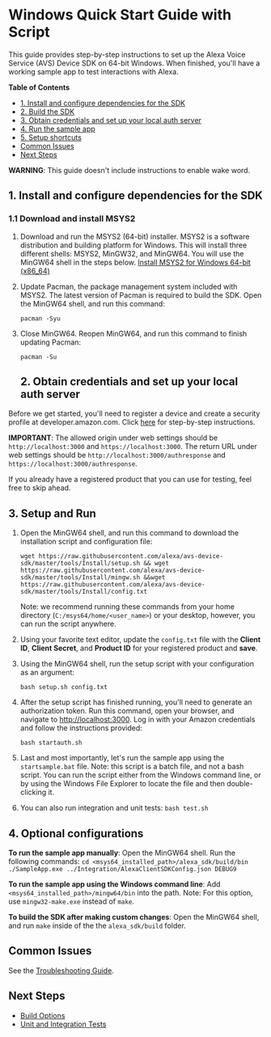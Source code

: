 # Windows Quick Start Guide with Script

This guide provides step-by-step instructions to set up the Alexa Voice Service (AVS) Device SDK on 64-bit Windows. When finished, you'll have a working sample app to test interactions with Alexa.

**Table of Contents**
* [1. Install and configure dependencies for the SDK](#1-install-and-configure-dependencies-for-the-sdk)
* [2. Build the SDK](#2-build-the-sdk)
* [3. Obtain credentials and set up your local auth server](#3-obtain-credentials-and-set-up-your-local-auth-server)
* [4. Run the sample app](#4-run-the-sample-app)
* [5. Setup shortcuts](#5-setup-shortcuts)
* [Common Issues](#common-issues)
* [Next Steps](#next-steps)

**WARNING**: This guide doesn't include instructions to enable wake word.

## 1. Install and configure dependencies for the SDK

### 1.1 Download and install MSYS2

1. Download and run the MSYS2 (64-bit) installer. MSYS2 is a software distribution and building platform for Windows. This will install three different shells: MSYS2, MinGW32, and MinGW64. You will use the MinGW64 shell in the steps below.
[Install MSYS2 for Windows 64-bit (x86_64)](http://www.msys2.org/)

2. Update Pacman, the package management system included with MSYS2. The latest version of Pacman is required to build the SDK. Open the MinGW64 shell, and run this command:

    ```
    pacman -Syu
    ```

3. Close MinGW64. Reopen MinGW64, and run this command to finish updating Pacman:

    ```
    pacman -Su
    ```

    ## 2. Obtain credentials and set up your local auth server
Before we get started, you'll need to register a device and create a security profile at developer.amazon.com. Click [here](https://github.com/alexa/alexa-avs-sample-app/wiki/Create-Security-Profile) for step-by-step instructions.

**IMPORTANT**: The allowed origin under web settings should be `http://localhost:3000` and `https://localhost:3000`. The return URL under web settings should be `http://localhost:3000/authresponse` and `https://localhost:3000/authresponse`.

If you already have a registered product that you can use for testing, feel free to skip ahead.

## 3. Setup and Run
1. Open the MinGW64 shell, and run this command to download the installation script and configuration file:
    ```
    wget https://raw.githubusercontent.com/alexa/avs-device-sdk/master/tools/Install/setup.sh && wget https://raw.githubusercontent.com/alexa/avs-device-sdk/master/tools/Install/mingw.sh &&wget https://raw.githubusercontent.com/alexa/avs-device-sdk/master/tools/Install/config.txt
    ```
    Note: we recommend running these commands from your home directory (`C:/msys64/home/<user_name>`) or your desktop, however, you can run the script anywhere.

2. Using your favorite text editor, update the `config.txt` file with the **Client ID**, **Client Secret**, and **Product ID** for your registered product and **save**.

3. Using the MinGW64 shell, run the setup script with your configuration as an argument:
    ```
    bash setup.sh config.txt
    ```

4. After the setup script has finished running, you'll need to generate an authorization token. Run this command, open your browser, and navigate to [http://localhost:3000](http://localhost:3000). Log in with your Amazon credentials and follow the instructions provided:
    ```
    bash startauth.sh
    ```

5. Last and most importantly, let's run the sample app using the `startsample.bat` file. Note: this script is a batch file, and not a bash script. You can run the script either from the Windows command line, or by using the Windows File Explorer to locate the file and then double-clicking it.

6. You can also run integration and unit tests:
    `bash test.sh`

## 4. Optional configurations
**To run the sample app manually**:
Open the MinGW64 shell. Run the following commands:
`cd <msys64_installed_path>/alexa_sdk/build/bin`
`./SampleApp.exe ../Integration/AlexaClientSDKConfig.json DEBUG9`

**To run the sample app using the Windows command line**:
Add `<msys64_installed_path>/mingw64/bin` into the path. Note: For this option, use `mingw32-make.exe` instead of `make`.

**To build the SDK after making custom changes**:
Open the MinGW64 shell, and run `make` inside of the the `alexa_sdk/build` folder.

## Common Issues

See the [Troubleshooting Guide](https://github.com/alexa/avs-device-sdk/wiki/Troubleshooting-Guide).

## Next Steps

* [Build Options](https://github.com/alexa/avs-device-sdk/wiki/Build-Options)
* [Unit and Integration Tests](https://github.com/alexa/avs-device-sdk/wiki/Unit-and-Integration-Tests)  
